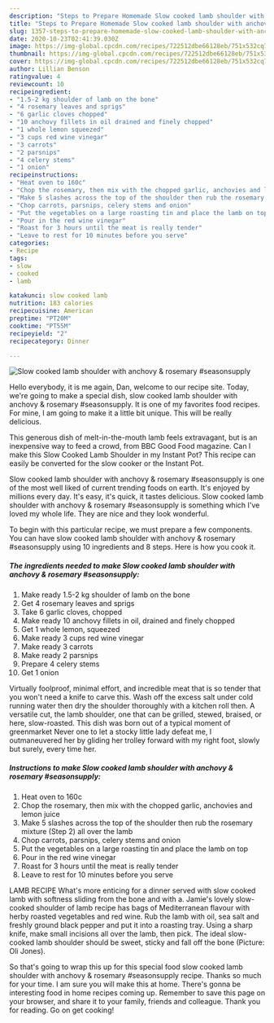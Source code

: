 ```yaml
---
description: "Steps to Prepare Homemade Slow cooked lamb shoulder with anchovy &amp;amp; rosemary #seasonsupply"
title: "Steps to Prepare Homemade Slow cooked lamb shoulder with anchovy &amp;amp; rosemary #seasonsupply"
slug: 1357-steps-to-prepare-homemade-slow-cooked-lamb-shoulder-with-anchovy-and-amp-rosemary-seasonsupply
date: 2020-10-23T02:41:39.030Z
image: https://img-global.cpcdn.com/recipes/722512dbe66128eb/751x532cq70/slow-cooked-lamb-shoulder-with-anchovy-rosemary-seasonsupply-recipe-main-photo.jpg
thumbnail: https://img-global.cpcdn.com/recipes/722512dbe66128eb/751x532cq70/slow-cooked-lamb-shoulder-with-anchovy-rosemary-seasonsupply-recipe-main-photo.jpg
cover: https://img-global.cpcdn.com/recipes/722512dbe66128eb/751x532cq70/slow-cooked-lamb-shoulder-with-anchovy-rosemary-seasonsupply-recipe-main-photo.jpg
author: Lillian Benson
ratingvalue: 4
reviewcount: 10
recipeingredient:
- "1.5-2 kg shoulder of lamb on the bone"
- "4 rosemary leaves and sprigs"
- "6 garlic cloves chopped"
- "10 anchovy fillets in oil drained and finely chopped"
- "1 whole lemon squeezed"
- "3 cups red wine vinegar"
- "3 carrots"
- "2 parsnips"
- "4 celery stems"
- "1 onion"
recipeinstructions:
- "Heat oven to 160c"
- "Chop the rosemary, then mix with the chopped garlic, anchovies and lemon juice"
- "Make 5 slashes across the top of the shoulder then rub the rosemary mixture (Step 2) all over the lamb"
- "Chop carrots, parsnips, celery stems and onion"
- "Put the vegetables on a large roasting tin and place the lamb on top"
- "Pour in the red wine vinegar"
- "Roast for 3 hours until the meat is really tender"
- "Leave to rest for 10 minutes before you serve"
categories:
- Recipe
tags:
- slow
- cooked
- lamb

katakunci: slow cooked lamb 
nutrition: 183 calories
recipecuisine: American
preptime: "PT20M"
cooktime: "PT55M"
recipeyield: "2"
recipecategory: Dinner

---
```



![Slow cooked lamb shoulder with anchovy &amp; rosemary #seasonsupply](https://img-global.cpcdn.com/recipes/722512dbe66128eb/751x532cq70/slow-cooked-lamb-shoulder-with-anchovy-rosemary-seasonsupply-recipe-main-photo.jpg)

Hello everybody, it is me again, Dan, welcome to our recipe site. Today, we're going to make a special dish, slow cooked lamb shoulder with anchovy &amp; rosemary #seasonsupply. It is one of my favorites food recipes. For mine, I am going to make it a little bit unique. This will be really delicious.

This generous dish of melt-in-the-mouth lamb feels extravagant, but is an inexpensive way to feed a crowd, from BBC Good Food magazine. Can I make this Slow Cooked Lamb Shoulder in my Instant Pot? This recipe can easily be converted for the slow cooker or the Instant Pot.

Slow cooked lamb shoulder with anchovy &amp; rosemary #seasonsupply is one of the most well liked of current trending foods on earth. It's enjoyed by millions every day. It's easy, it's quick, it tastes delicious. Slow cooked lamb shoulder with anchovy &amp; rosemary #seasonsupply is something which I've loved my whole life. They are nice and they look wonderful.


To begin with this particular recipe, we must prepare a few components. You can have slow cooked lamb shoulder with anchovy &amp; rosemary #seasonsupply using 10 ingredients and 8 steps. Here is how you cook it.

<!--inarticleads1-->

##### The ingredients needed to make Slow cooked lamb shoulder with anchovy &amp; rosemary #seasonsupply:

1. Make ready 1.5-2 kg shoulder of lamb on the bone
1. Get 4 rosemary leaves and sprigs
1. Take 6 garlic cloves, chopped
1. Make ready 10 anchovy fillets in oil, drained and finely chopped
1. Get 1 whole lemon, squeezed
1. Make ready 3 cups red wine vinegar
1. Make ready 3 carrots
1. Make ready 2 parsnips
1. Prepare 4 celery stems
1. Get 1 onion


Virtually foolproof, minimal effort, and incredible meat that is so tender that you won&#39;t need a knife to carve this. Wash off the excess salt under cold running water then dry the shoulder thoroughly with a kitchen roll then. A versatile cut, the lamb shoulder, one that can be grilled, stewed, braised, or here, slow-roasted. This dish was born out of a typical moment of greenmarket Never one to let a stocky little lady defeat me, I outmaneuvered her by gliding her trolley forward with my right foot, slowly but surely, every time her. 

<!--inarticleads2-->

##### Instructions to make Slow cooked lamb shoulder with anchovy &amp; rosemary #seasonsupply:

1. Heat oven to 160c
1. Chop the rosemary, then mix with the chopped garlic, anchovies and lemon juice
1. Make 5 slashes across the top of the shoulder then rub the rosemary mixture (Step 2) all over the lamb
1. Chop carrots, parsnips, celery stems and onion
1. Put the vegetables on a large roasting tin and place the lamb on top
1. Pour in the red wine vinegar
1. Roast for 3 hours until the meat is really tender
1. Leave to rest for 10 minutes before you serve


LAMB RECIPE What&#39;s more enticing for a dinner served with slow cooked lamb with softness sliding from the bone and with a. Jamie&#39;s lovely slow-cooked shoulder of lamb recipe has bags of Mediterranean flavour with herby roasted vegetables and red wine. Rub the lamb with oil, sea salt and freshly ground black pepper and put it into a roasting tray. Using a sharp knife, make small incisions all over the lamb, then pick. The ideal slow-cooked lamb shoulder should be sweet, sticky and fall off the bone (Picture: Oli Jones). 

So that's going to wrap this up for this special food slow cooked lamb shoulder with anchovy &amp; rosemary #seasonsupply recipe. Thanks so much for your time. I am sure you will make this at home. There's gonna be interesting food in home recipes coming up. Remember to save this page on your browser, and share it to your family, friends and colleague. Thank you for reading. Go on get cooking!
